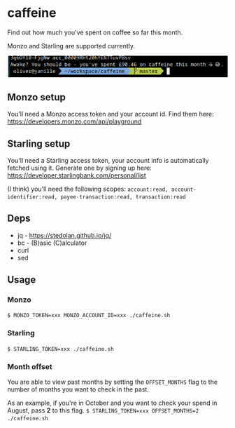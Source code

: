 # caffeine
Find out how much you've spent on coffee so far this month.

Monzo and Starling are supported currently.

![Usage](demo.png)

## Monzo setup
You'll need a Monzo access token and your account id. Find them here: https://developers.monzo.com/api/playground

## Starling setup
You'll need a Starling access token, your account info is automatically fetched using it.
Generate one by signing up here: https://developer.starlingbank.com/personal/list

(I think) you'll need the following scopes: `account:read, account-identifier:read, payee-transaction:read, transaction:read`

## Deps
* jq - https://stedolan.github.io/jq/
* bc - (B)asic (C)alculator
* curl
* sed

## Usage

### Monzo
`$ MONZO_TOKEN=xxx MONZO_ACCOUNT_ID=xxx ./caffeine.sh`

### Starling
`$ STARLING_TOKEN=xxx ./caffeine.sh`

### Month offset
You are able to view past months by setting the `OFFSET_MONTHS` flag to the number of months you want to check in the past.

As an example, if you're in October and you want to check your spend in August, pass **2** to this flag.
`$ STARLING_TOKEN=xxx OFFSET_MONTHS=2 ./caffeine.sh`
